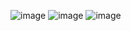 ![image](https://github.com/user-attachments/assets/d694ace6-4d5a-4f50-ae0e-1d3c3003451d)
![image](https://github.com/user-attachments/assets/030cbfd7-d7da-4873-bd85-9c585ae17e05)
![image](https://github.com/user-attachments/assets/43a835a8-5ab7-47fc-8523-cc200699e3ff)

